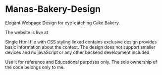 # Manas-Bakery-Design

Elegant Webpage Design for eye-catching Cake Bakery.

The website is live at 

Single Html file with CSS styling linked contains exclusive design provides basic information about the context. 
The design does not support smaller devices and no javaScript or any other backend development included.

Use it for reference and Educational purposes only. 
The sole ownership of the code belongs only to me.
